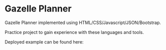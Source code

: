 Gazelle Planner
===============
Gazelle Planner implemented using HTML/CSS/Javascript/JSON/Bootstrap. 

Practice project to gain experience with these languages and tools.

Deployed example can be found here: